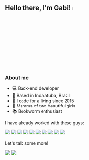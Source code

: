 <h2>Hello there, I'm Gabi! <img src="https://media.giphy.com/media/hvRJCLFzcasrR4ia7z/giphy.gif" width="5%"></h2>

<h3>About me</h3>

* 💻 Back-end developer
* 📍 Based in Indaiatuba, Brazil
* 📆 I code for a living since 2015
* 🧸 Mamma of two beautiful girls
* 📚 Bookworm enthusiast

I have already worked with these guys:

<img src="https://img.shields.io/badge/Node.js-43853D?style=for-the-badge&logo=node.js&logoColor=white"/> <img src="https://img.shields.io/badge/Typescript-2F73BF?style=for-the-badge&logo=typescript&logoColor=white"/> <img src="https://img.shields.io/badge/Java-EA2E2F?style=for-the-badge&logo=openjdk&logoColor=white" /> <img src="https://img.shields.io/badge/Spring-63B341?style=for-the-badge&logo=spring&logoColor=white" /> <img src="https://img.shields.io/badge/AWS-%23FF9900.svg?style=for-the-badge&logo=amazon-aws&logoColor=white" /> <img src="https://img.shields.io/badge/GraphQL-D60090?style=for-the-badge&logo=graphql&logoColor=white"/> 
<img src="https://img.shields.io/badge/PostgreSQL-316192?style=for-the-badge&logo=postgresql&logoColor=white" /> <img src="https://img.shields.io/badge/MongoDB-4EA94B?style=for-the-badge&logo=mongodb&logoColor=white"/> <img src="https://img.shields.io/badge/Angular-D72F34?style=for-the-badge&logo=angular&logoColor=white"/> <img src="https://img.shields.io/badge/React-20232A?style=for-the-badge&logo=react&logoColor=61DAFB"/>
<br/>
<br/>
Let's talk some more!
<br/>
<div>
  <a href="mailto:gabrielly.barros@hotmail.com" target="_blank"><img src="https://img.shields.io/badge/Email-1C6AAD?style=for-the-badge&logo=microsoftoutlook&logoColor=white"></img></a>
  <a href="https://www.linkedin.com/in/gabisation/" target="_blank"><img src="https://img.shields.io/badge/LinkedIn-0077B5?style=for-the-badge&logo=linkedin&logoColor=white"></img></a>
</div>
